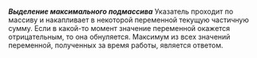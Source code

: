 <b><i>Выделение максимального подмассива</i></b>
Указатель проходит по массиву и накапливает в некоторой переменной текущую частичную сумму.
Если в какой-то момент значение переменной окажется отрицательным, то она обнуляется. Максимум из всех значений переменной, 
полученных за время работы, является ответом.
